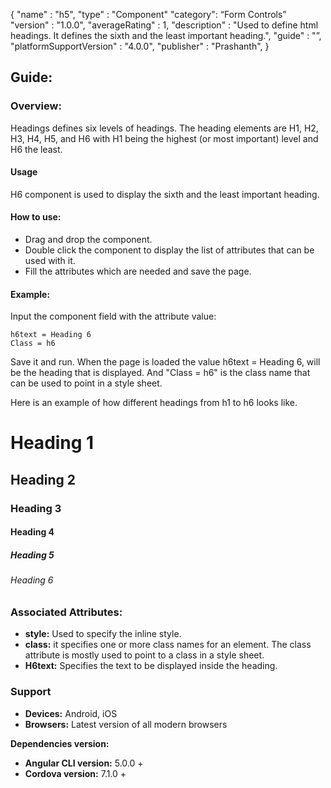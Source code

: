 {
"name" : "h5",
"type" : "Component"
"category": “Form Controls”
"version" : "1.0.0",
"averageRating" : 1,
"description" : "Used to define html headings. It defines the sixth and the least important heading.",
"guide" : "”,
"platformSupportVersion" : "4.0.0",
"publisher" : "Prashanth",
}

## Guide: 
### Overview: 
Headings defines six levels of headings. The heading elements are H1, H2, H3, H4, H5, and H6 with H1 being the highest (or most important) level and H6 the least.

#### Usage
H6 component is used to display the sixth and the least important heading.

#### How to use:   
- Drag and drop the component. 
- Double click the component to display the list of attributes that can be used with it.
- Fill the attributes which are needed and save the page.

#### Example: 
Input the component field with the attribute value:
``` 
h6text = Heading 6
Class = h6
```
Save it and run.
When the page is loaded the value h6text = Heading 6, will be the heading that is displayed. And "Class = h6" is the class name that can be used to point in a style sheet.

Here is an example of how different headings from h1 to h6 looks like.
# Heading 1
## Heading 2
### Heading 3
#### Heading 4
##### Heading 5
###### Heading 6

### Associated Attributes:
- **style:** Used to specify the inline style.
- **class:** it specifies one or more class names for an element. The class attribute is mostly used to point to a class in a style sheet.
- **H6text:** Specifies the text to be displayed inside the heading.

### Support 
- **Devices:** Android, iOS
- **Browsers:** Latest version of all modern browsers

**Dependencies version:**
- **Angular CLI version:** 5.0.0 + 
- **Cordova version:** 7.1.0 +


